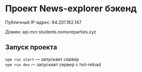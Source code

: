# Проект News-explorer бэкенд 

Публичный IP-адрес: 84.201.162.147

Домен: api.mcr.students.nomoreparties.xyz
 
## Запуск проекта 
 
`npm run start` — запускает сервер    
`npm run dev` — запускает сервер с hot-reload 
